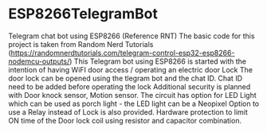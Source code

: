 # ESP8266TelegramBot
Telegram chat bot using ESP8266 (Reference RNT)
The basic code for this project is taken from Random Nerd Tutorials (https://randomnerdtutorials.com/telegram-control-esp32-esp8266-nodemcu-outputs/)
This Telegram bot using ESP8266 is started with the intention of having WiFI door access / operating an electric door Lock 
The door lock can be opened using the tlegram bot and the chat ID. Chat ID need to be added before operating the lock
Additional security is planned with Door knock sensor, Motion sensor.
The circuit has option for LED Light which can be used as porch light - the LED light can be a Neopixel 
Option to use a Relay instead of Lock is also provided.
Hardware protection to limit ON time of the Door lock coil using resistor and capacitor combination.
